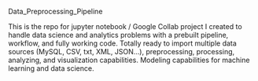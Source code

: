 Data_Preprocessing_Pipeline


This is the repo for jupyter notebook / Google Collab project I created to handle data science and analytics problems with a prebuilt pipeline, workflow, and fully working code. Totally ready to import multiple data sources (MySQL, CSV, txt, XML, JSON...), preprocessing, processing, analyzing, and visualization capabilities. Modeling capabilities for machine learning and data science.


